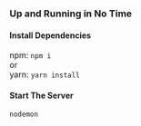 ### Up and Running in No Time

#### Install Dependencies 
npm: `npm i`    
or    
yarn: `yarn install`

#### Start The Server
`nodemon`